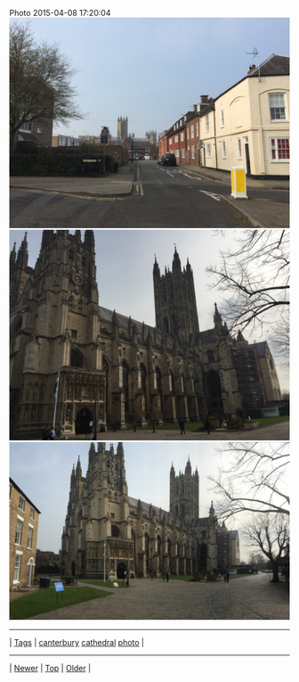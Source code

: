 <!--
title: Photo 2015-04-08 17
date: 2020-06-28T15:02:25.067Z
tags: canterbury, cathedral, photo
-->












Photo 2015-04-08 17:20:04
![](115863904707-0.jpg)
![](115863904707-1.jpg)
![](115863904707-2.jpg)

<!--BOTTOM-POST-NAVIGATION-->
---

| [Tags](tags.md) | [canterbury](tag-canterbury.md) [cathedral](tag-cathedral.md) [photo](tag-photo.md) |

---

| [Newer](115138807662.md) | [Top](index.md) | [Older](116380733192.md) |